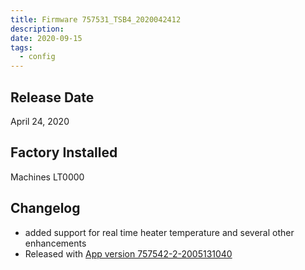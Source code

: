 ```yaml
---
title: Firmware 757531_TSB4_2020042412
description:
date: 2020-09-15
tags:
  - config
---
```

## Release Date

April 24, 2020

## Factory Installed

Machines LT0000

## Changelog

- added support for real time heater temperature and several other enhancements
- Released with [App version 757542-2-2005131040](/kb/software/757542-2-2005131040/)
